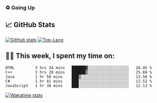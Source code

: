 ### ♻️ Going Up

<!--
**HUGHNew/HUGHNew** is a ✨ _special_ ✨ repository because its `README.md` (this file) appears on your GitHub profile.

Here are some ideas to get you started:

- 🔭 I’m currently working on ...
- 🌱 I’m currently learning ...
- 👯 I’m looking to collaborate on ...
- 🤔 I’m looking for help with ...
- 💬 Ask me about ...
- 📫 How to reach me: ...
- 😄 Pronouns: ...
- ⚡ Fun fact: ...
-->

## 📈 GitHub Stats

[![GitHub stats](https://github-readme-stats.vercel.app/api?username=HUGHNew&theme=onedark)](https://github.com/anuraghazra/github-readme-stats)
[![Top-Lang](https://github-readme-stats.vercel.app/api/top-langs/?username=HUGHNew&theme=onedark&langs_count=8)](https://github.com/anuraghazra/github-readme-stats)

## 👨‍💻 This week, I spent my time on:

<!--START_SECTION:waka-->
```text
HTML         3 hrs 34 mins   ██████▓░░░░░░░░░░░░░░░░░░   26.45 % 
C++          3 hrs 28 mins   ██████▒░░░░░░░░░░░░░░░░░░   25.69 % 
Java         1 hr 50 mins    ███▒░░░░░░░░░░░░░░░░░░░░░   13.56 % 
C#           1 hr 41 mins    ███░░░░░░░░░░░░░░░░░░░░░░   12.52 % 
JavaScript   1 hr 38 mins    ███░░░░░░░░░░░░░░░░░░░░░░   12.13 % 
```
<!--END_SECTION:waka-->

[![Wakatime stats](https://github-readme-stats.vercel.app/api/wakatime?username=HUGHNew&theme=onedark)](https://github.com/anuraghazra/github-readme-stats)

